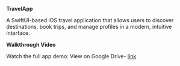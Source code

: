 
**TravelApp**

A SwiftUI-based iOS travel application that allows users to discover destinations, book trips, and manage profiles in a modern, intuitive interface.

**Walkthrough Video**

Watch the full app demo:
View on Google Drive- [link](https://drive.google.com/file/d/1KHV2l_W7VGo0q6M5peJD22i2CoT9XYlO/view?usp=sharing)

